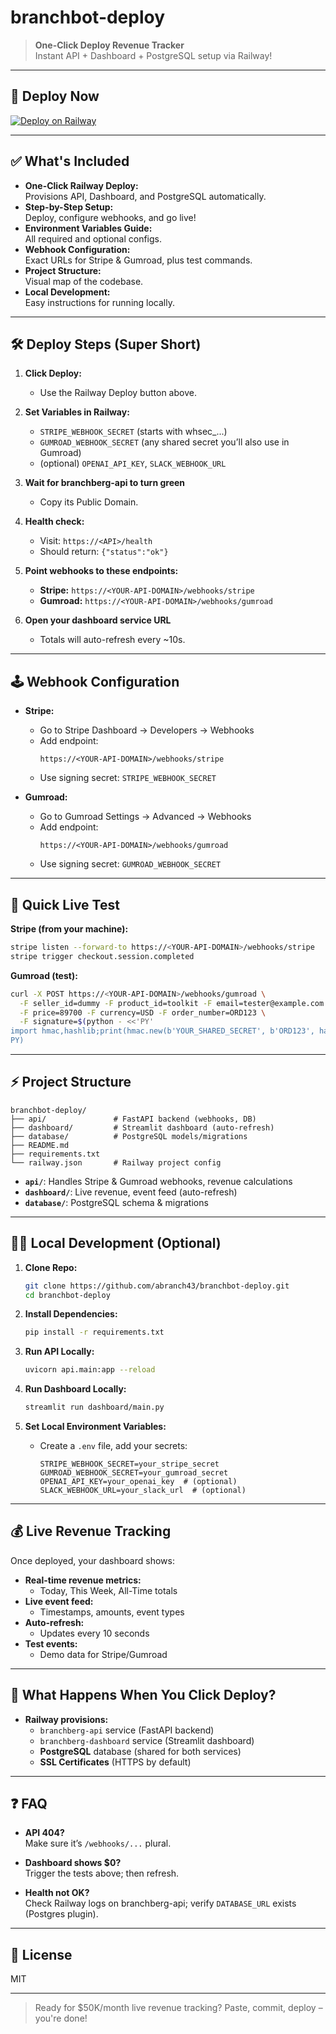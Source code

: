 # branchbot-deploy

> **One-Click Deploy Revenue Tracker**  
> Instant API + Dashboard + PostgreSQL setup via Railway!

---

## 🚀 Deploy Now

[![Deploy on Railway](https://railway.app/button.svg)](https://railway.app/template/YOUR-RAILWAY-TEMPLATE-LINK-HERE)

---

## ✅ What's Included

- **One-Click Railway Deploy:**  
  Provisions API, Dashboard, and PostgreSQL automatically.
- **Step-by-Step Setup:**  
  Deploy, configure webhooks, and go live!
- **Environment Variables Guide:**  
  All required and optional configs.
- **Webhook Configuration:**  
  Exact URLs for Stripe & Gumroad, plus test commands.
- **Project Structure:**  
  Visual map of the codebase.
- **Local Development:**  
  Easy instructions for running locally.

---

## 🛠️ Deploy Steps (Super Short)

1. **Click Deploy:**  
   - Use the Railway Deploy button above.

2. **Set Variables in Railway:**  
   - `STRIPE_WEBHOOK_SECRET` (starts with whsec_...)
   - `GUMROAD_WEBHOOK_SECRET` (any shared secret you’ll also use in Gumroad)
   - (optional) `OPENAI_API_KEY`, `SLACK_WEBHOOK_URL`

3. **Wait for branchberg-api to turn green**  
   - Copy its Public Domain.

4. **Health check:**  
   - Visit: `https://<API>/health`  
   - Should return: `{"status":"ok"}`

5. **Point webhooks to these endpoints:**  
   - **Stripe:** `https://<YOUR-API-DOMAIN>/webhooks/stripe`
   - **Gumroad:** `https://<YOUR-API-DOMAIN>/webhooks/gumroad`

6. **Open your dashboard service URL**  
   - Totals will auto-refresh every ~10s.

---

## 🕹️ Webhook Configuration

- **Stripe:**  
  - Go to Stripe Dashboard → Developers → Webhooks
  - Add endpoint:  
    ```
    https://<YOUR-API-DOMAIN>/webhooks/stripe
    ```
  - Use signing secret: `STRIPE_WEBHOOK_SECRET`

- **Gumroad:**  
  - Go to Gumroad Settings → Advanced → Webhooks
  - Add endpoint:  
    ```
    https://<YOUR-API-DOMAIN>/webhooks/gumroad
    ```
  - Use signing secret: `GUMROAD_WEBHOOK_SECRET`

---

## 🧪 Quick Live Test

**Stripe (from your machine):**
```bash
stripe listen --forward-to https://<YOUR-API-DOMAIN>/webhooks/stripe
stripe trigger checkout.session.completed
```

**Gumroad (test):**
```bash
curl -X POST https://<YOUR-API-DOMAIN>/webhooks/gumroad \
  -F seller_id=dummy -F product_id=toolkit -F email=tester@example.com \
  -F price=89700 -F currency=USD -F order_number=ORD123 \
  -F signature=$(python - <<'PY'
import hmac,hashlib;print(hmac.new(b'YOUR_SHARED_SECRET', b'ORD123', hashlib.sha256).hexdigest())
PY)
```

---

## ⚡ Project Structure

```
branchbot-deploy/
├── api/               # FastAPI backend (webhooks, DB)
├── dashboard/         # Streamlit dashboard (auto-refresh)
├── database/          # PostgreSQL models/migrations
├── README.md
├── requirements.txt
└── railway.json       # Railway project config
```

- **`api/`**: Handles Stripe & Gumroad webhooks, revenue calculations
- **`dashboard/`**: Live revenue, event feed (auto-refresh)
- **`database/`**: PostgreSQL schema & migrations

---

## 🧑‍💻 Local Development (Optional)

1. **Clone Repo:**
   ```bash
   git clone https://github.com/abranch43/branchbot-deploy.git
   cd branchbot-deploy
   ```

2. **Install Dependencies:**
   ```bash
   pip install -r requirements.txt
   ```

3. **Run API Locally:**
   ```bash
   uvicorn api.main:app --reload
   ```

4. **Run Dashboard Locally:**
   ```bash
   streamlit run dashboard/main.py
   ```

5. **Set Local Environment Variables:**
   - Create a `.env` file, add your secrets:
     ```
     STRIPE_WEBHOOK_SECRET=your_stripe_secret
     GUMROAD_WEBHOOK_SECRET=your_gumroad_secret
     OPENAI_API_KEY=your_openai_key  # (optional)
     SLACK_WEBHOOK_URL=your_slack_url  # (optional)
     ```

---

## 💰 Live Revenue Tracking

Once deployed, your dashboard shows:

- **Real-time revenue metrics:**  
  - Today, This Week, All-Time totals
- **Live event feed:**  
  - Timestamps, amounts, event types
- **Auto-refresh:**  
  - Updates every 10 seconds
- **Test events:**  
  - Demo data for Stripe/Gumroad

---

## 🎯 What Happens When You Click Deploy?

- **Railway provisions:**
  - `branchberg-api` service (FastAPI backend)
  - `branchberg-dashboard` service (Streamlit dashboard)
  - **PostgreSQL** database (shared for both services)
  - **SSL Certificates** (HTTPS by default)

---

## ❓ FAQ

- **API 404?**  
  Make sure it’s `/webhooks/...` plural.

- **Dashboard shows $0?**  
  Trigger the tests above; then refresh.

- **Health not OK?**  
  Check Railway logs on branchberg-api; verify `DATABASE_URL` exists (Postgres plugin).

---

## 📝 License

MIT

---

> Ready for $50K/month live revenue tracking? Paste, commit, deploy – you're done!